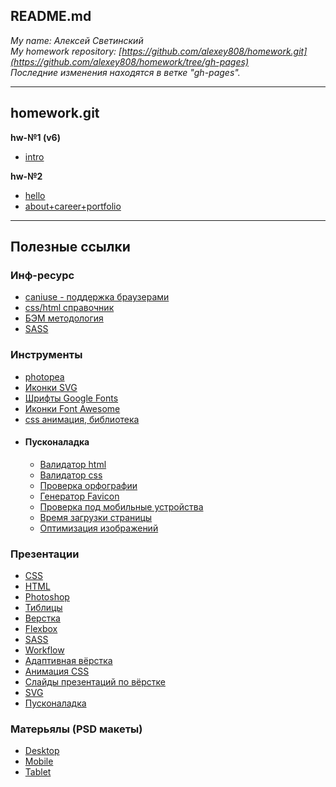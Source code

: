 
## README.md

*My name: Алексей Светинский*  
*My homework repository: [https://github.com/alexey808/homework.git](https://github.com/alexey808/homework/tree/gh-pages)*  
*Последние изменения находятся в ветке "gh-pages".*  

---

## homework.git

**hw-№1 (v6)**

- [intro](https://alexey808.github.io/homework/intro)

**hw-№2**

- [hello](https://alexey808.github.io/homework/portfolio/build/hello.html)
- [about+career+portfolio](https://alexey808.github.io/homework/portfolio/build/index.html)

---

## Полезные ссылки

### Инф-ресурс
- [caniuse - поддержка браузерами](https://caniuse.com/)  
- [css/html справочник](https://webref.ru/ref)  
- [БЭМ методология](https://ru.bem.info/)  
- [SASS](https://sass-scss.ru/guide/)

### Инструменты
- [photopea](https://www.photopea.com/) 
- [Иконки SVG](https://www.iconfinder.com)  
- [Шрифты Google Fonts](https://fonts.google.com/)
- [Иконки Font Awesome](http://fontawesome.io/icons/)
- [css анимация, библиотека](https://daneden.github.io/animate.css/) 
- #### Пусконаладка
  + [Валидатор html](https://jigsaw.w3.org/css-validator/)  
  + [Валидатор css](https://jigsaw.w3.org/css-validator/)  
  + [Проверка орфографии](https://www.artlebedev.ru/orfograf/)  
  + [Генератор Favicon](https://realfavicongenerator.net/)  
  + [Проверка под мобильные устройства](https://search.google.com/test/mobile-friendly)
  + [Время загрузки страницы](https://developers.google.com/speed/pagespeed/insights/)
  + [Оптимизация изображений](https://tinypng.com/)

### Презентации
- [CSS](https://drive.google.com/open?id=1sBnc-3fVCdUGBJ2YHcpfT3JJlKqo-9bS)  
- [HTML](https://drive.google.com/open?id=1fyHAC2kiieKPFWb9F5gDTEXh1xnKp4Tb)  
- [Photoshop](https://drive.google.com/open?id=1OE9oAqnnvSV-FJNkSRdLNBGya65NoR7Y)  
- [Тиблицы](https://drive.google.com/open?id=1S3UdTCsQO8EZKffI3jQ0qeyUvXj328Le)  
- [Верстка](https://drive.google.com/open?id=1Lsy_qgNJd1qBQZ7terqceG4l0cO82LiY)
- [Flexbox](https://drive.google.com/open?id=1JFL9VanAO-GwGbAnyPoF7BqaGv-EsqHa)
- [SASS](https://drive.google.com/open?id=1bVpOPsdlryR_WDH2jZjpvQr3ngCM4sT1) 
- [Workflow](https://drive.google.com/open?id=1aMGFO9Acej7HhedfxzUHCIrCXnQ-eudm) 
- [Адаптивная вёрстка](https://drive.google.com/open?id=1Kb_aClaAYI1j4Qbdv2FDCQKS5ic8305w)  
- [Анимация CSS](https://rawgit.com/urfu-2015/verstka-slides/master/08-animation/index.html#/)  
- [Слайды презентаций по вёрстке](https://github.com/urfu-2015/verstka-slides)
- [SVG](https://drive.google.com/open?id=1xc5XErLY3NvUnWdIyp7QxXErUsIYcWKz)  
- [Пусконаладка](https://drive.google.com/open?id=1QjbUhvIrDrMl-_rFIsM_lnUXtk8LqJEU)  

### Матерьялы (PSD макеты)
- [Desktop](https://drive.google.com/open?id=18sC3bCSaDxvOVmWXHlDksW_Ke07gN6qn)  
- [Mobile](https://drive.google.com/open?id=1q7AbbOqxxbAuwRMA_T5Po5L0e1jZ-APH)  
- [Tablet](https://drive.google.com/open?id=1Fqqm2yOrMtKlJnBPMJljcOZ6YzOcidKF) 


